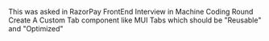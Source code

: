  This was asked in RazorPay FrontEnd Interview in Machine Coding Round
 Create A Custom Tab component like MUI Tabs which should be "Reusable" and "Optimized"
